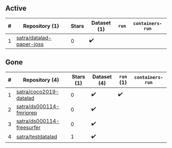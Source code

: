 ## Active
| # | Repository (1) | Stars | Dataset (1) | `run` | `containers-run` |
| --- | --- | --- | --- | --- | --- |
| 1 | [satra/datalad-paper-joss](https://github.com/satra/datalad-paper-joss) | 0 | :heavy_check_mark: |  |  |

## Gone
| # | Repository (4) | Stars (1) | Dataset (4) | `run` (1) | `containers-run` |
| --- | --- | --- | --- | --- | --- |
| 1 | [satra/coco2019-datalad](https://github.com/satra/coco2019-datalad) | 0 | :heavy_check_mark: | :heavy_check_mark: |  |
| 2 | [satra/ds000114-fmriprep](https://github.com/satra/ds000114-fmriprep) | 0 | :heavy_check_mark: |  |  |
| 3 | [satra/ds000114-freesurfer](https://github.com/satra/ds000114-freesurfer) | 0 | :heavy_check_mark: |  |  |
| 4 | [satra/testdatalad](https://github.com/satra/testdatalad) | 1 | :heavy_check_mark: |  |  |
